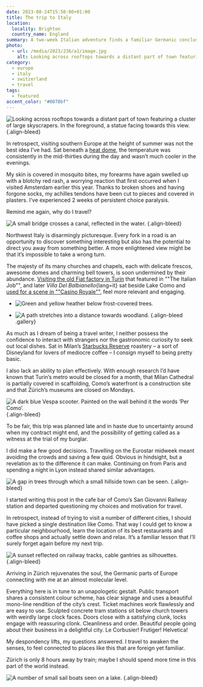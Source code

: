 ```yaml
---
date: 2023-08-24T15:50:00+01:00
title: The trip to Italy
location:
  locality: Brighton
  country_name: England
summary: A two-week Italian adventure finds a familiar Germanic conclusion.
photo:
  - url: /media/2023/236/a1/image.jpg
    alt: Looking across rooftops towards a distant part of town featuring a cluster of large skyscrapers. In the foreground, a statue facing towards this view.
category:
  - europe
  - italy
  - switzerland
  - travel
tags:
  - featured
accent_color: "#0078bf"
---
```


![Looking across rooftops towards a distant part of town featuring a cluster of large skyscrapers. In the foreground, a statue facing towards this view.](/media/2023/236/a1/image.jpg "Tall buildings in the Porta Nuova district, as seen from the roof of Milan Cathedral.")
{.align-bleed}

In retrospect, visiting southern Europe at the height of summer was not the best idea I’ve had. Sat beneath a [heat dome][1], the temperature was consistently in the mid-thirties during the day and wasn’t much cooler in the evenings.

My skin is covered in mosquito bites, my forearms have again swelled up with a blotchy red rash, a worrying reaction that first occurred when I visited Amsterdam earlier this year. Thanks to broken shoes and having forgone socks, my achilles tendons have been cut to pieces and covered in plasters. I’ve experienced 2 weeks of persistent choice paralysis.

Remind me again, why do I travel?

![A small bridge crosses a canal, reflected in the water.](/media/2023/236/a1/milan-navigli.jpg "Naviglio Grande canal, in Milan’s Navigli district.")
{.align-bleed}

Northwest Italy is disarmingly picturesque. Every fork in a road is an opportunity to discover something interesting but also has the potential to direct you away from something better. A more enlightened view might be that it’s impossible to take a wrong turn.

The majesty of its many churches and chapels, each with delicate frescos, awesome domes and charming bell towers, is soon undermined by their abundance. [Visiting the old Fiat factory in Turin][2] that featured in ""The Italian Job"", and later _Villa Del Balbianello_{lang=it} sat beside Lake Como and [used for a scene in ""Casino Royale""][3], feel more relevant and engaging.

- ![Green and yellow heather below frost-covered trees.](/media/2023/236/a1/como-dome.jpg "Dome of Cattedrale di Santa Maria Assunta, Como.")

- ![A path stretches into a distance towards woodland.](/media/2023/236/a1/brunate-dome.jpg "Dome of Chiesa di Sant’Andrea Apostolo, Brunate.")
  {.align-bleed .gallery}

As much as I dream of being a travel writer, I neither possess the confidence to interact with strangers nor the gastronomic curiosity to seek out local dishes. Sat in Milan’s [Starbucks Reserve][4] roastery – a sort of Disneyland for lovers of mediocre coffee – I consign myself to being pretty basic.

I also lack an ability to plan effectively. With enough research I’d have known that Turin’s metro would be closed for a month, that Milan Cathedral is partially covered in scaffolding, Como’s waterfront is a construction site and that Zürich’s museums are closed on Mondays.

![A dark blue Vespa scooter. Painted on the wall behind it the words ’Per Como’.](/media/2023/236/a1/brunate-vespa.jpg)
{.align-bleed}

To be fair, this trip was planned late and in haste due to uncertainty around when my contract might end, and the possibility of getting called as a witness at the trial of my burglar.

I did make a few good decisions. Travelling on the Eurostar midweek meant avoiding the crowds and saving a few quid. Obvious in hindsight, but a revelation as to the difference it can make. Continuing on from Paris and spending a night in Lyon instead shared similar advantages.

![A gap in trees through which a small hillside town can be seen.](/media/2023/236/a1/lenno-wood.jpg "Lenno seen through a small gap in the dense woods that surround Villa Del Balbianello.")
{.align-bleed}

I started writing this post in the cafe bar of Como’s San Giovanni Railway station and departed questioning my choices and motivation for travel.

In retrospect, instead of trying to visit a number of different cities, I should have picked a single destination like Como. That way I could get to know a particular neighbourhood, learn the location of its best restaurants and coffee shops and actually settle down and relax. It’s a familiar lesson that I’ll surely forget again before my next trip.

![A sunset reflected on railway tracks, cable gantries as silhouettes.](/media/2023/236/a1/zurich-sunset.jpg "A vivid sunset greeted me upon my arrival in Zürich.")
{.align-bleed}

Arriving in Zürich rejuvenates the soul, the Germanic parts of Europe connecting with me at an almost molecular level.

Everything here is in tune to an unapologetic gestalt. Public transport shares a consistent colour scheme, has clear signage and uses a beautiful mono-line rendition of the city’s crest. Ticket machines work flawlessly and are easy to use. Sculpted concrete tram stations sit below church towers with weirdly large clock faces. Doors close with a satisfying clunk, locks engage with reassuring clonk. Cleanliness and order. Beautiful people going about their business in a delightful city. Le Corbusier! Frutiger! Helvetica!

My despondency lifts, my questions answered. I travel to awaken the senses, to feel connected to places like this that are foreign yet familiar.

Zürich is only 8 hours away by train; maybe I should spend more time in this part of the world instead.

![A number of small sail boats seen on a lake.](/media/2023/236/a1/zurich-lake.jpg "Sail boats on Lake Zürich.")
{.align-bleed}

[1]: https://en.wikipedia.org/wiki/Heat_dome
[2]: /2023/225/a1/turin/
[3]: https://huntingbond.com/villa-del-balbianello-casino-royale/
[4]: https://en.wikipedia.org/wiki/Starbucks_Reserve

